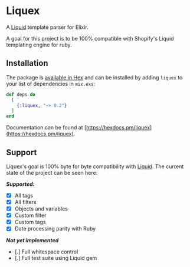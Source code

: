 # Liquex

A [Liquid](https://shopify.github.io/liquid/) template parser for Elixir.

A goal for this project is to be 100% compatible with Shopify's Liquid templating engine for ruby.

## Installation

The package is [available in Hex](https://hex.pm/docs/publish) and can be installed
by adding `liquex` to your list of dependencies in `mix.exs`:

```elixir
def deps do
  [
    {:liquex, "~> 0.2"}
  ]
end
```

Documentation can be found at [https://hexdocs.pm/liquex](https://hexdocs.pm/liquex).

## Support

Liquex's goal is 100% byte for byte compatibility with [Liquid](https://shopify.github.com/liquid/). The current
state of the project can be seen here:

**_Supported:_**

- [x] All tags
- [x] All filters
- [x] Objects and variables
- [x] Custom filter
- [x] Custom tags
- [x] Date processing parity with Ruby

**_Not yet implemented_**

- [.] Full whitespace control
- [.] Full test suite using Liquid gem
